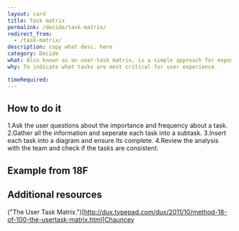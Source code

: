 ```yaml
---
layout: card
title: Task matrix
permalink: /decide/task-matrix/
redirect_from:
  - /task-matrix/
description: copy what desc. here
category: Decide
what: Also known as an user-task matrix, is a simple approach for exposing frequency and importance by user class or persona. 
why: To indicate what tasks are most critical for user experience.

timeRequired:
---
```

## How to do it
1.Ask the user questions about the importance and frequency about a task.
2.Gather all the information and seperate each task into a subtask.
3.Insert each task into a diagram and ensure its complete.
4.Review the analysis with the team and check if the tasks are consistent.


## Example from 18F



## Additional resources
("The User Task Matrix.")[http://dux.typepad.com/dux/2011/10/method-18-of-100-the-usertask-matrix.html]Chauncey


